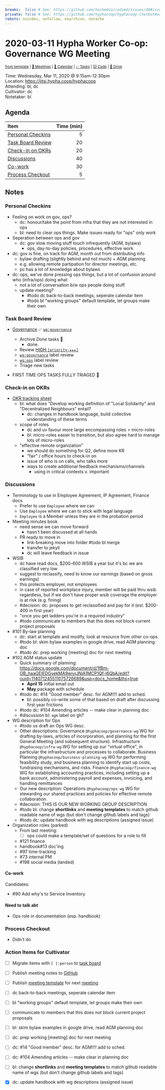 ```yaml
---
breaks:  false # See: https://github.com/hackmdio/codimd/issues/40#issuecomment-172927690
private: false # See: https://github.com/hyphacoop/hyphacoop-chatbot#archive
robots: noindex, nofollow, noarchive, nocache
---
```

# 2020-03-11 Hypha Worker Co-op: Governance WG Meeting

<sup>[from template][template] | [:notebook: Meetings][meetings] | [:date: Calendar][calendar] | [:white_check_mark: Tasks][tasks] | [:cat: Code][gh] | [:open_file_folder: Drive][gdrive]</sup>

Time: Wednesday, Mar 11, 2020 @ 9:15am-12:30pm  
Location: https://jitsi.hypha.coop/hyphacoop  
Attending:  bl, dc  
Cultivator: dc  
Notetaker:  bl  

## Agenda

| Item                                        | Time (min) |
|:--------------------------------------------|-----------:|
| [Personal Checkins](#Personal-Checkins)     |          5 |
| [Task Board Review](#Task-Board-Review)     |         20 |
| [Check-in on OKRs](#Check-in-on-OKRs)       |         20 |
| [Discussions](#Discussions)                 |         40 |
| [Co-work](#Co-work)                         |         30 |
| [Process Checkout](#Process-Checkout)       |          5 |

## Notes

### Personal Checkins

- Feeling on work on gov, ops?
    - dc: honour/take the point from infra that they are not interested in ops 
    - bl: need to clear ops things. Make issues ready for "ops" only work
- Seperation between ops and gov
    - dc: gov slow moving stuff touch infrequently (AGM, bylaws)
        - ops, day-to-day policies, procedures, effective work
- dc: gov is fine, on track for AGM, month out from distributing info
    - bylaw drafting (slightly behind and not much) + AGM planning
    - e.g. allowing remote partipation for director meetings, etc.
    - pc has a lot of knowledge about bylaws
- dc: ops, we've done pressing ops things, but a lot of confusion around who (infra/ops) doing what
    - not a lot of conversation b/w ops people doing stuff
    - update meeting?
        - #todo dc back-to-back meetings, seperate calendar item
        - #todo bl "working groups" default template, let groups make their own

### Task Board Review

- [Governance][gov-wg] :white_check_mark: [`wg:governance`][l-gov]
    - Archive _Done_ tasks :tada:
        - done.
    - Review [HIGH `[priority-★★★]`][l-pri-hi]
    - [`wg:governance`][l-gov] label review    
    - [`wg:ops`][l-ops] label review
    - Triage new tasks

- FIRST TIME OPS TASKS FULLY TRIAGED :tada: 

### Check-in on OKRs

- [OKR tracking sheet](https://docs.google.com/spreadsheets/d/1hMFS3IhzZOFQA-yjt7lFcoVO0Ry6erFEH7D1NswvDtA/edit#gid=1268227002)
    - bl: what does "Develop working definition of "Local Solidarity" and "Decentralized Neighbours" entail?
        - dc: changes in handbook language, build collective understanding of these terms
    - scope of roles
        - dc and uv favour more large encompassing roles > micro-roles
        - bl: micro-roles easier to transition, but also agree hard to manage lots of micro-roles
    - "effective remote organization"
        - we should do something for Q2, define more KR
        - "fair" / office hours to check-in on 
        - issue of who is on calls, who talks more 
        - ways to create additional feedback mechanisms/channels
            - using in critical contexts v. important

### Discussions

- Terminology to use in Employee Agreement, IP Agreement, Finance docs
    - Prefer to use `Employee` where we can
    - Use `Employee` where we can to stick with legal language
    - `Employee` is a Member unless they are in the probation period
- Meeting minutes book
    - need sense we can move forward
        - hasn't been discussed at all hands
    - PR ready to move in
        - link-breaking move into folder #todo bl merge
        - transfer to jekyll
        - dc will leave feedback in issue
- WSIB
    - dc have read docs, $200-600 WSIB a year but it's bc we are classified very low
    - suggest to reclassify, need to know our earnings (based on gross earnings)
    - this protects employer, not employees
    - in case of reported workplace injury, member will be paid thru wsib regardless, but if we don't have proper wsib coverage the employer is at risk (e.g. fining)
    - #decision: dc: proposes to get reclassified and pay for it (est. $200-400 in first year)
    - "once you get ladders you're in a required industry"
    - #todo communicate to members that this does not block current project proposals
- #101 By-law planning
    - dc: start at template and modify, look at resource from other co-ops
    - #todo bl: skim bylaw examples in google drive, read AGM planning doc
    - #todo dc: prep working [meeting] doc for next meeting
- #102 AGM status update
    - Quick summary of planning: https://docs.google.com/document/d/1fBm-OB_haaGEIEDGvekMA9wivjJNiA1MCP1Qf-i6QbA/edit?ouid=114071245511075726689&usp=docs_home&ths=true
        - **April 15** initial email out
        - **May** package with schedule
    - #todo dc: #14 "Good member" desc. for AGM!!!! add to sched.
        - bl: possibly co-write some of that based on draft after discussing first year frictions
    - #todo dc: #104 Amending articles -- make clear in planning doc
    - #discussion bl: `agm` label on gh?
- WG description for Ops
    - #todo us draft an Ops WG desc.
    - Other descriptions:
        Governance `@hyphacoop/governance-wg`
        WG for drafting by-laws, articles of incorporation, and planning for the first General Meeting (and subsequent structure).
        Infrastructure `@hyphacoop/infra-wg`
        WG for setting up our "virtual office", in particular the infrastructure and processes to collaborate.
        Business Planning `@hyphacoop/business-planning-wg`
        WG for performing feasibility study, and business planning to identify start up costs, fundraising mechanisms, and risks.
        Finance `@hyphacoop/finance-wg`
        WG for establishing accounting practices, including setting up a bank account, administering payroll and expenses, invoicing, and handling remittances
    - Our new description:
        Operations `@hyphacoop/ops-wg`
        WG for stewarding our shared practices and policies for effective remote collaboration.
    - #decision: THIS IS OUR NEW WORKING GROUP DESCRIPTION  
    - #todo bl: change **shortlinks** and **meeting templates** to match github readable name of wgs (but don't change github labels and tags)
    - #todo dc: update handbook with wg descriptions (assigned issue)
- Organization roles (parked)
    - From last meeting:
        - [ ] ops could make a template/set of questions for a role to fill
    - #121 finance
    - handbook#13 doc'ing
    - #97 time-tracking
    - #73 internal PM 
    - #198 social media (landed)

#### Co-work

Candidates:
- #90 Add why's to Service Inventory 

#### Need to talk abt 

- Ops role in documentation (esp. handbook)

### Process Checkout

- Didn't do

### Action Items for Cultivator

- [ ] Migrate items with `[ ]:person` to [task board][tasks]
- [ ] Publish meeting notes to [GitHub][gh]
- [ ] Publish [meeting template][template] for next [meeting][meetings]
- [ ] dc back-to-back meetings, seperate calendar item
- [ ] bl "working groups" default template, let groups make their own
- [ ] communicate to members that this does not block current project proposals
- [ ] bl: skim bylaw examples in google drive, read AGM planning doc
- [ ] dc: prep working [meeting] doc for next meeting
- [ ] dc: #14 "Good member" desc. for AGM!!!! add to sched.
- [ ] dc: #104 Amending articles -- make clear in planning doc
- [ ] bl: change **shortlinks** and **meeting templates** to match github readable name of wgs (but don't change github labels and tags)
- [x] dc: update handbook with wg descriptions (assigned issue)


<!-- Links: Important -->
[template]: https://link.hypha.coop/template
[meetings]: https://link.hypha.coop/meetings
[calendar]: https://link.hypha.coop/calendar
[tasks]:    https://link.hypha.coop/tasks
[gh]:       https://link.hypha.coop/gh
[gdrive]:   https://link.hypha.coop/gdrive

<!-- Links: Labels -->
[l-pri-hi]: https://github.com/orgs/hyphacoop/projects/2?card_filter_query=label:[priority-★★★]
[l-pri-md]: https://github.com/orgs/hyphacoop/projects/2?card_filter_query=label:[priority-★★☆]
[l-pri-lo]: https://github.com/orgs/hyphacoop/projects/2?card_filter_query=label:[priority-★☆☆]
[l-pri-none]: https://github.com/orgs/hyphacoop/projects/2?card_filter_query=-label:[priority-★☆☆]+-label:[priority-★★☆]+-label:[priority-★★★]
[l-biz]: https://github.com/orgs/hyphacoop/projects/2?card_filter_query=label:"wg:business-planning"
[l-fin]: https://github.com/orgs/hyphacoop/projects/2?card_filter_query=label:"wg:finance"
[l-gov]: https://github.com/orgs/hyphacoop/projects/2?card_filter_query=label:"wg:governance
[l-ops]: https://github.com/orgs/hyphacoop/projects/2?card_filter_query=label:"wg:ops"
[l-inf]: https://github.com/orgs/hyphacoop/projects/2?card_filter_query=label:"wg:infra"
[l-none]: https://github.com/orgs/hyphacoop/projects/2?card_filter_query=-label:wg:infra-ops+-label:wg:finance+-label:wg:governance+-label:wg:business-planning

<!-- Links: Working Groups -->
[biz-wg]: https://link.hypha.coop/biz-wg
[fin-wg]: https://link.hypha.coop/fin-wg
[gov-wg]: https://link.hypha.coop/gov-wg
[ops-wg]: https://link.hypha.coop/ops-wg
